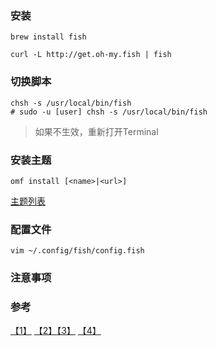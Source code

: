 ### 安装
```shell
brew install fish

curl -L http://get.oh-my.fish | fish
```

### 切换脚本
```shell
chsh -s /usr/local/bin/fish
# sudo -u [user] chsh -s /usr/local/bin/fish
```
> 如果不生效，重新打开Terminal

### 安装主题
```shell
omf install [<name>|<url>]
```

[主题列表](https://github.com/oh-my-fish/oh-my-fish/blob/master/docs/Themes.md)

### 配置文件
```
vim ~/.config/fish/config.fish
```

### 注意事项


### 参考
[【1】](https://github.com/oh-my-fish/oh-my-fish) [【2】](http://doabit.com/posts/3-from-oh-my-zsh-to-oh-my-fish)[【3】](http://www.jianshu.com/p/7ffd9d1af788) [【4】](https://github.com/oh-my-fish/oh-my-fish/blob/master/docs/zh-CN/FAQ.md)
